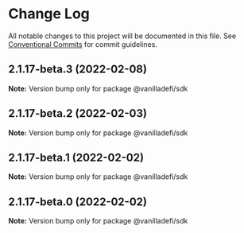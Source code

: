 # Change Log

All notable changes to this project will be documented in this file.
See [Conventional Commits](https://conventionalcommits.org) for commit guidelines.

## 2.1.17-beta.3 (2022-02-08)

**Note:** Version bump only for package @vanilladefi/sdk





## 2.1.17-beta.2 (2022-02-03)

**Note:** Version bump only for package @vanilladefi/sdk





## 2.1.17-beta.1 (2022-02-02)

**Note:** Version bump only for package @vanilladefi/sdk





## 2.1.17-beta.0 (2022-02-02)

**Note:** Version bump only for package @vanilladefi/sdk
